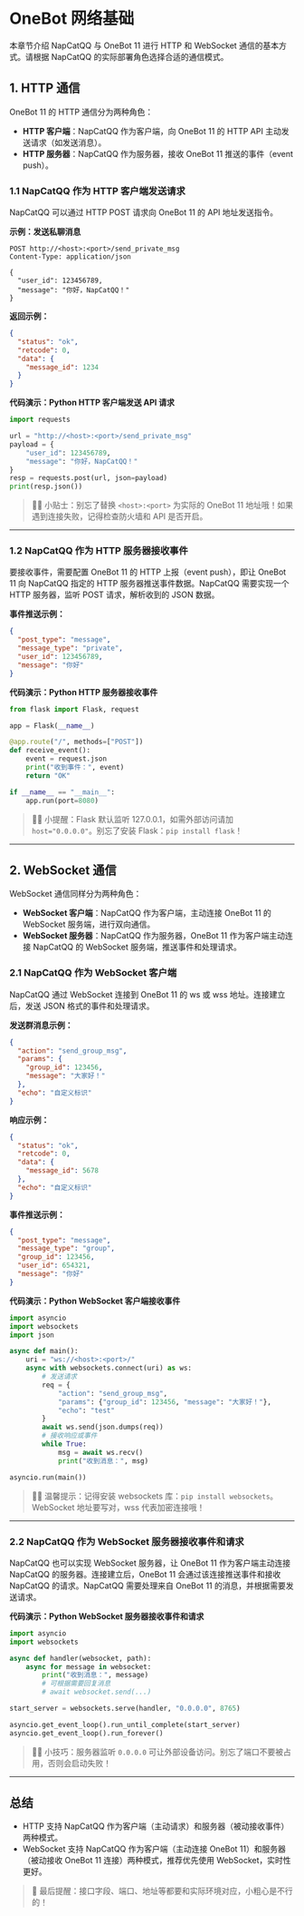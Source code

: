 # OneBot 网络基础

本章节介绍 NapCatQQ 与 OneBot 11 进行 HTTP 和 WebSocket 通信的基本方式。请根据 NapCatQQ 的实际部署角色选择合适的通信模式。

## 1. HTTP 通信

OneBot 11 的 HTTP 通信分为两种角色：

- **HTTP 客户端**：NapCatQQ 作为客户端，向 OneBot 11 的 HTTP API 主动发送请求（如发送消息）。
- **HTTP 服务器**：NapCatQQ 作为服务器，接收 OneBot 11 推送的事件（event push）。

### 1.1 NapCatQQ 作为 HTTP 客户端发送请求

NapCatQQ 可以通过 HTTP POST 请求向 OneBot 11 的 API 地址发送指令。

**示例：发送私聊消息**

````http
POST http://<host>:<port>/send_private_msg
Content-Type: application/json

{
  "user_id": 123456789,
  "message": "你好，NapCatQQ！"
}
````

**返回示例：**

```json
{
  "status": "ok",
  "retcode": 0,
  "data": {
    "message_id": 1234
  }
}
```

**代码演示：Python HTTP 客户端发送 API 请求**

```python
import requests

url = "http://<host>:<port>/send_private_msg"
payload = {
    "user_id": 123456789,
    "message": "你好，NapCatQQ！"
}
resp = requests.post(url, json=payload)
print(resp.json())
```
> 🐱‍💻 小贴士：别忘了替换 `<host>:<port>` 为实际的 OneBot 11 地址哦！如果遇到连接失败，记得检查防火墙和 API 是否开启。

---

### 1.2 NapCatQQ 作为 HTTP 服务器接收事件

要接收事件，需要配置 OneBot 11 的 HTTP 上报（event push），即让 OneBot 11 向 NapCatQQ 指定的 HTTP 服务器推送事件数据。NapCatQQ 需要实现一个 HTTP 服务器，监听 POST 请求，解析收到的 JSON 数据。

**事件推送示例：**

```json
{
  "post_type": "message",
  "message_type": "private",
  "user_id": 123456789,
  "message": "你好"
}
```

**代码演示：Python HTTP 服务器接收事件**

```python
from flask import Flask, request

app = Flask(__name__)

@app.route("/", methods=["POST"])
def receive_event():
    event = request.json
    print("收到事件：", event)
    return "OK"

if __name__ == "__main__":
    app.run(port=8080)
```
> 🐱‍👓 小提醒：Flask 默认监听 127.0.0.1，如需外部访问请加 `host="0.0.0.0"`。别忘了安装 Flask：`pip install flask`！

---

## 2. WebSocket 通信

WebSocket 通信同样分为两种角色：

- **WebSocket 客户端**：NapCatQQ 作为客户端，主动连接 OneBot 11 的 WebSocket 服务端，进行双向通信。
- **WebSocket 服务器**：NapCatQQ 作为服务器，OneBot 11 作为客户端主动连接 NapCatQQ 的 WebSocket 服务端，推送事件和处理请求。

### 2.1 NapCatQQ 作为 WebSocket 客户端

NapCatQQ 通过 WebSocket 连接到 OneBot 11 的 ws 或 wss 地址。连接建立后，发送 JSON 格式的事件和处理请求。

**发送群消息示例：**

```json
{
  "action": "send_group_msg",
  "params": {
    "group_id": 123456,
    "message": "大家好！"
  },
  "echo": "自定义标识"
}
```

**响应示例：**

```json
{
  "status": "ok",
  "retcode": 0,
  "data": {
    "message_id": 5678
  },
  "echo": "自定义标识"
}
```

**事件推送示例：**

```json
{
  "post_type": "message",
  "message_type": "group",
  "group_id": 123456,
  "user_id": 654321,
  "message": "你好"
}
```

**代码演示：Python WebSocket 客户端接收事件**

```python
import asyncio
import websockets
import json

async def main():
    uri = "ws://<host>:<port>/"
    async with websockets.connect(uri) as ws:
        # 发送请求
        req = {
            "action": "send_group_msg",
            "params": {"group_id": 123456, "message": "大家好！"},
            "echo": "test"
        }
        await ws.send(json.dumps(req))
        # 接收响应或事件
        while True:
            msg = await ws.recv()
            print("收到消息：", msg)

asyncio.run(main())
```
> 🐱‍🚀 温馨提示：记得安装 websockets 库：`pip install websockets`。WebSocket 地址要写对，wss 代表加密连接哦！

---

### 2.2 NapCatQQ 作为 WebSocket 服务器接收事件和请求

NapCatQQ 也可以实现 WebSocket 服务器，让 OneBot 11 作为客户端主动连接 NapCatQQ 的服务器。连接建立后，OneBot 11 会通过该连接推送事件和接收 NapCatQQ 的请求。NapCatQQ 需要处理来自 OneBot 11 的消息，并根据需要发送请求。

**代码演示：Python WebSocket 服务器接收事件和请求**

```python
import asyncio
import websockets

async def handler(websocket, path):
    async for message in websocket:
        print("收到消息：", message)
        # 可根据需要回复消息
        # await websocket.send(...)

start_server = websockets.serve(handler, "0.0.0.0", 8765)

asyncio.get_event_loop().run_until_complete(start_server)
asyncio.get_event_loop().run_forever()
```
> 🐱‍🏍 小技巧：服务器监听 `0.0.0.0` 可让外部设备访问。别忘了端口不要被占用，否则会启动失败！

---

## 总结

- HTTP 支持 NapCatQQ 作为客户端（主动请求）和服务器（被动接收事件）两种模式。
- WebSocket 支持 NapCatQQ 作为客户端（主动连接 OneBot 11）和服务器（被动接收 OneBot 11 连接）两种模式，推荐优先使用 WebSocket，实时性更好。

> 🐾 最后提醒：接口字段、端口、地址等都要和实际环境对应，小粗心是不行的！
